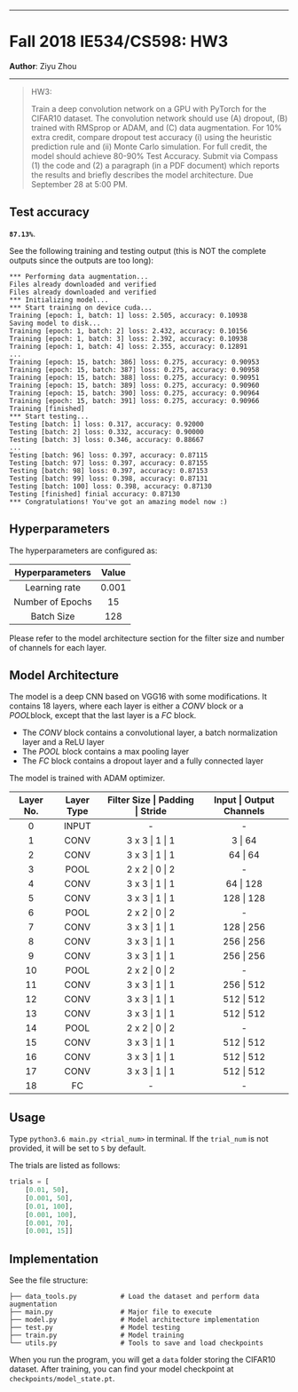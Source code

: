 ------
# Fall 2018 IE534/CS598:  HW3

**Author**: Ziyu Zhou

------

> HW3: 
>
> Train a deep convolution network on a GPU with PyTorch for the CIFAR10 dataset. The convolution network should use (A) dropout, (B) trained with RMSprop or ADAM, and (C) data augmentation. For 10% extra credit, compare dropout test accuracy (i) using the heuristic prediction rule and (ii) Monte Carlo simulation. For full credit, the model should achieve 80-90% Test Accuracy. Submit via Compass (1) the code and (2) a paragraph (in a PDF document) which reports the results and briefly describes the model architecture. Due September 28 at 5:00 PM.

## Test accuracy

**`87.13%`**. 

See the following training and testing output (this is NOT the complete outputs since the outputs are too long):

```
*** Performing data augmentation...
Files already downloaded and verified
Files already downloaded and verified
*** Initializing model...
*** Start training on device cuda...
Training [epoch: 1, batch: 1] loss: 2.505, accuracy: 0.10938
Saving model to disk...
Training [epoch: 1, batch: 2] loss: 2.432, accuracy: 0.10156
Training [epoch: 1, batch: 3] loss: 2.392, accuracy: 0.10938
Training [epoch: 1, batch: 4] loss: 2.355, accuracy: 0.12891
...
Training [epoch: 15, batch: 386] loss: 0.275, accuracy: 0.90953
Training [epoch: 15, batch: 387] loss: 0.275, accuracy: 0.90958
Training [epoch: 15, batch: 388] loss: 0.275, accuracy: 0.90951
Training [epoch: 15, batch: 389] loss: 0.275, accuracy: 0.90960
Training [epoch: 15, batch: 390] loss: 0.275, accuracy: 0.90964
Training [epoch: 15, batch: 391] loss: 0.275, accuracy: 0.90966
Training [finished]
*** Start testing...
Testing [batch: 1] loss: 0.317, accuracy: 0.92000
Testing [batch: 2] loss: 0.332, accuracy: 0.90000
Testing [batch: 3] loss: 0.346, accuracy: 0.88667
...
Testing [batch: 96] loss: 0.397, accuracy: 0.87115
Testing [batch: 97] loss: 0.397, accuracy: 0.87155
Testing [batch: 98] loss: 0.397, accuracy: 0.87153
Testing [batch: 99] loss: 0.398, accuracy: 0.87131
Testing [batch: 100] loss: 0.398, accuracy: 0.87130
Testing [finished] finial accuracy: 0.87130
*** Congratulations! You've got an amazing model now :)
```



## Hyperparameters

The hyperparameters are configured as:

| Hyperparameters  | Value |
| :--------------: | :---: |
|  Learning rate   | 0.001 |
| Number of Epochs |  15   |
|    Batch Size    |  128  |

Please refer to the model architecture section for the filter size and number of channels for each layer.



## Model Architecture

The model is a deep CNN based on VGG16 with some modifications. It contains 18 layers, where each layer is either a *CONV* block or a *POOL*block, except that the last layer is a _FC_ block.

* The _CONV_ block contains a convolutional layer, a batch normalization layer and a ReLU layer
* The _POOL_ block contains a max pooling layer
* The _FC_ block contains a dropout layer and a fully connected layer

The model is trained with ADAM optimizer.



| Layer No. | Layer Type | Filter Size \| Padding \| Stride | Input \| Output Channels |
| :-------: | :--------: | :------------------------------: | :----------------------: |
|     0     |   INPUT    |                -                 |            -             |
|     1     |    CONV    |         3 x 3 \| 1 \| 1          |         3 \| 64          |
|     2     |    CONV    |         3 x 3 \| 1 \| 1          |         64 \| 64         |
|     3     |    POOL    |         2 x 2 \| 0 \| 2          |            -             |
|     4     |    CONV    |         3 x 3 \| 1 \| 1          |        64 \| 128         |
|     5     |    CONV    |         3 x 3 \| 1 \| 1          |        128 \| 128        |
|     6     |    POOL    |         2 x 2 \| 0 \| 2          |            -             |
|     7     |    CONV    |         3 x 3 \| 1 \| 1          |        128 \| 256        |
|     8     |    CONV    |         3 x 3 \| 1 \| 1          |        256 \| 256        |
|     9     |    CONV    |         3 x 3 \| 1 \| 1          |        256 \| 256        |
|    10     |    POOL    |         2 x 2 \| 0 \| 2          |            -             |
|    11     |    CONV    |         3 x 3 \| 1 \| 1          |        256 \| 512        |
|    12     |    CONV    |         3 x 3 \| 1 \| 1          |        512 \| 512        |
|    13     |    CONV    |         3 x 3 \| 1 \| 1          |        512 \| 512        |
|    14     |    POOL    |         2 x 2 \| 0 \| 2          |            -             |
|    15     |    CONV    |         3 x 3 \| 1 \| 1          |        512 \| 512        |
|    16     |    CONV    |         3 x 3 \| 1 \| 1          |        512 \| 512        |
|    17     |    CONV    |         3 x 3 \| 1 \| 1          |        512 \| 512        |
|    18     |     FC     |                -                 |            -             |



## Usage

Type `python3.6 main.py <trial_num>` in terminal. If the `trial_num` is not provided, it will be set to `5` by default.

The trials are listed as follows:

```python
trials = [
    [0.01, 50],
    [0.001, 50],
    [0.01, 100],
    [0.001, 100],
    [0.001, 70],
    [0.001, 15]]
```



## Implementation

See the file structure:

```
├── data_tools.py			# Load the dataset and perform data augmentation
├── main.py					# Major file to execute
├── model.py				# Model architecture implementation
├── test.py					# Model testing
├── train.py				# Model training
└── utils.py				# Tools to save and load checkpoints
```

When you run the program, you will get a `data` folder storing the CIFAR10 dataset. After training, you can find your model checkpoint at `checkpoints/model_state.pt`.



